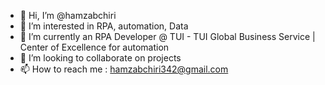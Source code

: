 - 👋 Hi, I’m @hamzabchiri
- 👀 I’m interested in RPA, automation, Data
- 🌱 I’m currently an RPA Developer @ TUI - TUI Global Business Service | Center of Excellence for automation
- 💞️ I’m looking to collaborate on projects
- 📫 How to reach me :  hamzabchiri342@gmail.com

<!---
hamzabchiri/hamzabchiri is a ✨ special ✨ repository because its `README.md` (this file) appears on your GitHub profile.
You can click the Preview link to take a look at your changes.
--->
